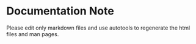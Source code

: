 # Documentation Note

Please edit only markdown files and use autotools to regenerate the html files and man pages.
